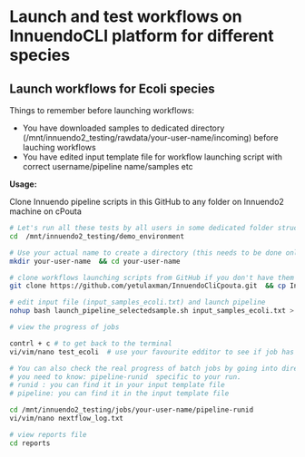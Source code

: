 
# Launch and test workflows on InnuendoCLI platform for different species


## Launch workflows for Ecoli species

Things to remember before launching workflows:

- You have downloaded samples to dedicated directory (/mnt/innuendo2_testing/rawdata/your-user-name/incoming) before lauching workflows
- You have edited input template file for workflow launching script with correct username/pipeline name/samples etc


**Usage:**

Clone Innuendo pipeline scripts in this GitHub to any folder on Innuendo2 machine on cPouta  

```bash
# Let's run all these tests by all users in some dedicated folder structure
cd  /mnt/innuendo2_testing/demo_environment 

# Use your actual name to create a directory (this needs to be done only once) and use this folder for launching your jobs
mkdir your-user-name  && cd your-user-name 

# clone workflows launching scripts from GitHub if you don't have them already
git clone https://github.com/yetulaxman/InnuendoCliCpouta.git  && cp InnuendoCliCpouta/* .

# edit input file (input_samples_ecoli.txt) and launch pipeline
nohup bash launch_pipeline_selectedsample.sh input_samples_ecoli.txt > test_ecoli &

# view the progress of jobs

contrl + c # to get back to the terminal
vi/vim/nano test_ecoli  # use your favourite edditor to see if job has started

# You can also check the real progress of batch jobs by going into directory where job is running
# you need to know: pipeline-runid  specific to your run.
# runid : you can find it in your input template file
# pipeline: you can find it in the input template file

cd /mnt/innuendo2_testing/jobs/your-user-name/pipeline-runid 
vi/vim/nano nextflow_log.txt

# view reports file 
cd reports
